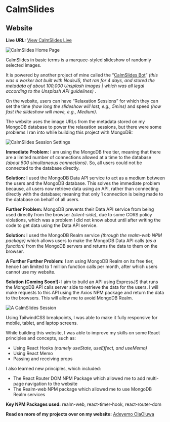 # CalmSlides
## Website

**Live URL:** [View CalmSlides Live](https://calmslides.netlify.app/)

![CalmSlides Home Page](https://firebasestorage.googleapis.com/v0/b/portfolio-25f62.appspot.com/o/CalmSlides%2F1.png?alt=media "CalmSlides Home Page")

CalmSlides in basic terms is a marquee-styled slideshow of randomly selected images.

It is powered by another project of mine called the “[CalmSlides Bot](https://github.com/Ola4606/Calm-Slides-Bot)” _(this was a worker bot built with NodeJS, that ran for 4 days, and stored the metadata of about 100,000 Unsplash images | which was all legal according to the Unsplash API guidelines)_ .

On the website, users can have “Relaxation Sessions” for which they can set the time _(how long the slideshow will last, e.g., 5mins)_ and speed _(how fast the slideshow will move, e.g., Medium)_.

The website uses the image URLs from the metadata stored on my MongoDB database to power the relaxation sessions, but there were some problems I ran into while building this project with MongoDB:

![CalmSlides Session Settings](https://firebasestorage.googleapis.com/v0/b/portfolio-25f62.appspot.com/o/CalmSlides%2F2.png?alt=media "CalmSlides Session Settings")

**Immediate Problem:**  I am using the MongoDB free tier, meaning that there are a limited number of connections allowed at a time to the database _(about 500 simultaneous connections)_. So, all users could not be connected to the database directly.

**Solution:**  I used the MongoDB Data API service to act as a medium between the users and the MongoDB database. This solves the immediate problem because, all users now retrieve data using an API, rather than connecting directly with the database; meaning that only 1 connection is being made to the database on behalf of all users.

**Further Problem:**  MongoDB prevents their Data API service from being used directly from the browser _(client-side)_, due to some CORS policy violations, which was a problem I did not know about until after writing the code to get data using the Data API service.

**Solution:**  I used the MongoDB Realm service _(through the realm-web NPM package)_ which allows users to make the MongoDB Data API calls _(as a function)_ from the MongoDB servers and returns the data to them on the browser.

**A Further Further Problem:**  I am using MongoDB Realm on its free tier, hence I am limited to 1 million function calls per month, after which users cannot use my website.

**Solution (Coming Soon!):**  I aim to build an API using ExpressJS that runs the MongoDB API calls server side to retrieve the data for the users. I will make requests to this API using the Axios NPM package and return the data to the browsers. This will allow me to avoid MongoDB Realm.

![A CalmSlides Session](https://firebasestorage.googleapis.com/v0/b/portfolio-25f62.appspot.com/o/CalmSlides%2F5.png?alt=media "A CalmSlides Session")

Using TailwindCSS breakpoints, I was able to make it fully responsive for mobile, tablet, and laptop screens.

While building this website, I was able to improve my skills on some React principles and concepts, such as:

*   Using React Hooks _(namely useState, useEffect, and useMemo)_
*   Using React Memo
*   Passing and receiving props

I also learned new principles, which included:

*   The React Router DOM NPM Package which allowed me to add multi-page navigation to the website
*   The Realm-web NPM package which allowed me to use MongoDB Realm services

**Key NPM Packages used:**  realm-web, react-timer-hook, react-router-dom

**Read on more of my projects over on my website:** [Adeyemo OlaOluwa](https://laolu.netlify.app/)

